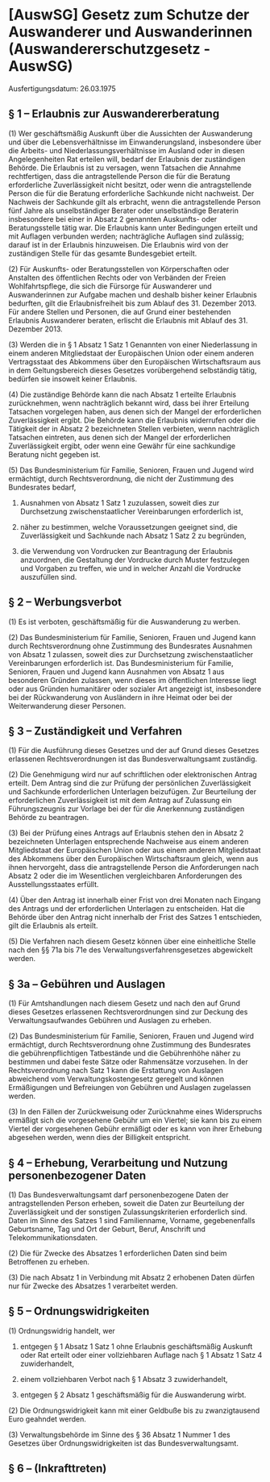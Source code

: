 # [AuswSG] Gesetz zum Schutze der Auswanderer und Auswanderinnen  (Auswandererschutzgesetz - AuswSG)

Ausfertigungsdatum: 26.03.1975

 

## § 1 – Erlaubnis zur Auswandererberatung

(1) Wer geschäftsmäßig Auskunft über die Aussichten der Auswanderung und über die Lebensverhältnisse im Einwanderungsland, insbesondere über die Arbeits- und Niederlassungsverhältnisse im Ausland oder in diesen Angelegenheiten Rat erteilen will, bedarf der Erlaubnis der zuständigen Behörde. Die Erlaubnis ist zu versagen, wenn Tatsachen die Annahme rechtfertigen, dass die antragstellende Person die für die Beratung erforderliche Zuverlässigkeit nicht besitzt, oder wenn die antragstellende Person die für die Beratung erforderliche Sachkunde nicht nachweist. Der Nachweis der Sachkunde gilt als erbracht, wenn die antragstellende Person fünf Jahre als unselbständiger Berater oder unselbständige Beraterin insbesondere bei einer in Absatz 2 genannten Auskunfts- oder Beratungsstelle tätig war. Die Erlaubnis kann unter Bedingungen erteilt und mit Auflagen verbunden werden; nachträgliche Auflagen sind zulässig; darauf ist in der Erlaubnis hinzuweisen. Die Erlaubnis wird von der zuständigen Stelle für das gesamte Bundesgebiet erteilt.

(2) Für Auskunfts- oder Beratungsstellen von Körperschaften oder Anstalten des öffentlichen Rechts oder von Verbänden der Freien Wohlfahrtspflege, die sich die Fürsorge für Auswanderer und Auswanderinnen zur Aufgabe machen und deshalb bisher keiner Erlaubnis bedurften, gilt die Erlaubnisfreiheit bis zum Ablauf des 31. Dezember 2013. Für andere Stellen und Personen, die auf Grund einer bestehenden Erlaubnis Auswanderer beraten, erlischt die Erlaubnis mit Ablauf des 31. Dezember 2013.

(3) Werden die in § 1 Absatz 1 Satz 1 Genannten von einer Niederlassung in einem anderen Mitgliedstaat der Europäischen Union oder einem anderen Vertragsstaat des Abkommens über den Europäischen Wirtschaftsraum aus in dem Geltungsbereich dieses Gesetzes vorübergehend selbständig tätig, bedürfen sie insoweit keiner Erlaubnis.

(4) Die zuständige Behörde kann die nach Absatz 1 erteilte Erlaubnis zurücknehmen, wenn nachträglich bekannt wird, dass bei ihrer Erteilung Tatsachen vorgelegen haben, aus denen sich der Mangel der erforderlichen Zuverlässigkeit ergibt. Die Behörde kann die Erlaubnis widerrufen oder die Tätigkeit der in Absatz 2 bezeichneten Stellen verbieten, wenn nachträglich Tatsachen eintreten, aus denen sich der Mangel der erforderlichen Zuverlässigkeit ergibt, oder wenn eine Gewähr für eine sachkundige Beratung nicht gegeben ist.

(5) Das Bundesministerium für Familie, Senioren, Frauen und Jugend wird ermächtigt, durch Rechtsverordnung, die nicht der Zustimmung des Bundesrates bedarf,

1. Ausnahmen von Absatz 1 Satz 1 zuzulassen, soweit dies zur Durchsetzung zwischenstaatlicher Vereinbarungen erforderlich ist,

2. näher zu bestimmen, welche Voraussetzungen geeignet sind, die Zuverlässigkeit und Sachkunde nach Absatz 1 Satz 2 zu begründen,

3. die Verwendung von Vordrucken zur Beantragung der Erlaubnis anzuordnen, die Gestaltung der Vordrucke durch Muster festzulegen und Vorgaben zu treffen, wie und in welcher Anzahl die Vordrucke auszufüllen sind.


## § 2 – Werbungsverbot

(1) Es ist verboten, geschäftsmäßig für die Auswanderung zu werben.

(2) Das Bundesministerium für Familie, Senioren, Frauen und Jugend kann durch Rechtsverordnung ohne Zustimmung des Bundesrates Ausnahmen von Absatz 1 zulassen, soweit dies zur Durchsetzung zwischenstaatlicher Vereinbarungen erforderlich ist. Das Bundesministerium für Familie, Senioren, Frauen und Jugend kann Ausnahmen von Absatz 1 aus besonderen Gründen zulassen, wenn dieses im öffentlichen Interesse liegt oder aus Gründen humanitärer oder sozialer Art angezeigt ist, insbesondere bei der Rückwanderung von Ausländern in ihre Heimat oder bei der Weiterwanderung dieser Personen.


## § 3 – Zuständigkeit und Verfahren

(1) Für die Ausführung dieses Gesetzes und der auf Grund dieses Gesetzes erlassenen Rechtsverordnungen ist das Bundesverwaltungsamt zuständig.

(2) Die Genehmigung wird nur auf schriftlichen oder elektronischen Antrag erteilt. Dem Antrag sind die zur Prüfung der persönlichen Zuverlässigkeit und Sachkunde erforderlichen Unterlagen beizufügen. Zur Beurteilung der erforderlichen Zuverlässigkeit ist mit dem Antrag auf Zulassung ein Führungszeugnis zur Vorlage bei der für die Anerkennung zuständigen Behörde zu beantragen.

(3) Bei der Prüfung eines Antrags auf Erlaubnis stehen den in Absatz 2 bezeichneten Unterlagen entsprechende Nachweise aus einem anderen Mitgliedstaat der Europäischen Union oder aus einem anderen Mitgliedstaat des Abkommens über den Europäischen Wirtschaftsraum gleich, wenn aus ihnen hervorgeht, dass die antragstellende Person die Anforderungen nach Absatz 2 oder die im Wesentlichen vergleichbaren Anforderungen des Ausstellungsstaates erfüllt.

(4) Über den Antrag ist innerhalb einer Frist von drei Monaten nach Eingang des Antrags und der erforderlichen Unterlagen zu entscheiden. Hat die Behörde über den Antrag nicht innerhalb der Frist des Satzes 1 entschieden, gilt die Erlaubnis als erteilt.

(5) Die Verfahren nach diesem Gesetz können über eine einheitliche Stelle nach den §§ 71a bis 71e des Verwaltungsverfahrensgesetzes abgewickelt werden.


## § 3a – Gebühren und Auslagen

(1) Für Amtshandlungen nach diesem Gesetz und nach den auf Grund dieses Gesetzes erlassenen Rechtsverordnungen sind zur Deckung des Verwaltungsaufwandes Gebühren und Auslagen zu erheben.

(2) Das Bundesministerium für Familie, Senioren, Frauen und Jugend wird ermächtigt, durch Rechtsverordnung ohne Zustimmung des Bundesrates die gebührenpflichtigen Tatbestände und die Gebührenhöhe näher zu bestimmen und dabei feste Sätze oder Rahmensätze vorzusehen. In der Rechtsverordnung nach Satz 1 kann die Erstattung von Auslagen abweichend vom Verwaltungskostengesetz geregelt und können Ermäßigungen und Befreiungen von Gebühren und Auslagen zugelassen werden.

(3) In den Fällen der Zurückweisung oder Zurücknahme eines Widerspruchs ermäßigt sich die vorgesehene Gebühr um ein Viertel; sie kann bis zu einem Viertel der vorgesehenen Gebühr ermäßigt oder es kann von ihrer Erhebung abgesehen werden, wenn dies der Billigkeit entspricht.


## § 4 – Erhebung, Verarbeitung und Nutzung personenbezogener Daten

(1) Das Bundesverwaltungsamt darf personenbezogene Daten der antragstellenden Person erheben, soweit die Daten zur Beurteilung der Zuverlässigkeit und der sonstigen Zulassungskriterien erforderlich sind. Daten im Sinne des Satzes 1 sind Familienname, Vorname, gegebenenfalls Geburtsname, Tag und Ort der Geburt, Beruf, Anschrift und Telekommunikationsdaten.

(2) Die für Zwecke des Absatzes 1 erforderlichen Daten sind beim Betroffenen zu erheben.

(3) Die nach Absatz 1 in Verbindung mit Absatz 2 erhobenen Daten dürfen nur für Zwecke des Absatzes 1 verarbeitet werden.


## § 5 – Ordnungswidrigkeiten

(1) Ordnungswidrig handelt, wer

1. entgegen § 1 Absatz 1 Satz 1 ohne Erlaubnis geschäftsmäßig Auskunft oder Rat erteilt oder einer vollziehbaren Auflage nach § 1 Absatz 1 Satz 4 zuwiderhandelt,

2. einem vollziehbaren Verbot nach § 1 Absatz 3 zuwiderhandelt,

3. entgegen § 2 Absatz 1 geschäftsmäßig für die Auswanderung wirbt.

(2) Die Ordnungswidrigkeit kann mit einer Geldbuße bis zu zwanzigtausend Euro geahndet werden.

(3) Verwaltungsbehörde im Sinne des § 36 Absatz 1 Nummer 1 des Gesetzes über Ordnungswidrigkeiten ist das Bundesverwaltungsamt.


## § 6 – (Inkrafttreten)
